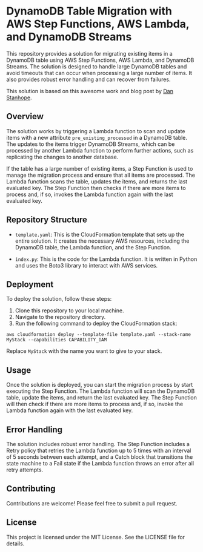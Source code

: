 # DynamoDB Table Migration with AWS Step Functions, AWS Lambda, and DynamoDB Streams

This repository provides a solution for migrating existing items in a DynamoDB table using AWS Step Functions, AWS Lambda, and DynamoDB Streams. The solution is designed to handle large DynamoDB tables and avoid timeouts that can occur when processing a large number of items. It also provides robust error handling and can recover from failures.

This solution is based on this awesome work and blog post by [Dan Stanhope](https://dev.to/danstanhope/migrating-dynamodb-data-using-lamba-streams-2e3m).

## Overview

The solution works by triggering a Lambda function to scan and update items with a new attribute `pre_existing_processed` in a DynamoDB table. The updates to the items trigger DynamoDB Streams, which can be processed by another Lambda function to perform further actions, such as replicating the changes to another database.

If the table has a large number of existing items, a Step Function is used to manage the migration process and ensure that all items are processed. The Lambda function scans the table, updates the items, and returns the last evaluated key. The Step Function then checks if there are more items to process and, if so, invokes the Lambda function again with the last evaluated key.

## Repository Structure

- `template.yaml`: This is the CloudFormation template that sets up the entire solution. It creates the necessary AWS resources, including the DynamoDB table, the Lambda function, and the Step Function.

- `index.py`: This is the code for the Lambda function. It is written in Python and uses the Boto3 library to interact with AWS services.

## Deployment

To deploy the solution, follow these steps:

1. Clone this repository to your local machine.
2. Navigate to the repository directory.
3. Run the following command to deploy the CloudFormation stack:

```
aws cloudformation deploy --template-file template.yaml --stack-name MyStack --capabilities CAPABILITY_IAM
```

Replace `MyStack` with the name you want to give to your stack.

## Usage

Once the solution is deployed, you can start the migration process by start executing the Step Function. The Lambda function will scan the DynamoDB table, update the items, and return the last evaluated key. The Step Function will then check if there are more items to process and, if so, invoke the Lambda function again with the last evaluated key.

## Error Handling

The solution includes robust error handling. The Step Function includes a Retry policy that retries the Lambda function up to 5 times with an interval of 5 seconds between each attempt, and a Catch block that transitions the state machine to a Fail state if the Lambda function throws an error after all retry attempts.

## Contributing

Contributions are welcome! Please feel free to submit a pull request.

## License

This project is licensed under the MIT License. See the LICENSE file for details.
